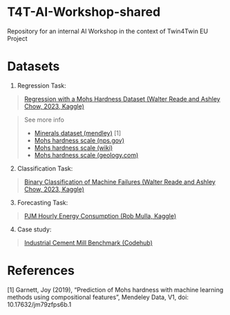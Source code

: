 # T4T-AI-Workshop-shared
Repository for an internal AI Workshop in the context of Twin4Twin EU Project 


# Datasets 

1. Regression Task:
> [Regression with a Mohs Hardness Dataset (Walter Reade and Ashley Chow, 2023, Kaggle)](https://kaggle.com/competitions/playground-series-s3e25)

> See more info
> - [Minerals dataset (mendley)](https://data.mendeley.com/datasets/jm79zfps6b/1) [1]
> - [Mohs hardness scale (nps.gov)](https://www.nps.gov/articles/mohs-hardness-scale.htm)
> - [Mohs hardness scale (wiki)](https://en.wikipedia.org/wiki/Mohs_scale) 
> - [Mohs hardness scale (geology.com)](https://geology.com/minerals/mohs-hardness-scale.shtml)

2. Classification Task:
> [Binary Classification of Machine Failures (Walter Reade and Ashley Chow, 2023, Kaggle)](https://kaggle.com/competitions/playground-series-s3e17)


3. Forecasting Task:
> [PJM Hourly Energy Consumption (Rob Mulla, Kaggle)](https://www.kaggle.com/datasets/robikscube/hourly-energy-consumption)

4. Case study:
> [Industrial Cement Mill Benchmark (Codehub)](https://)


# References

[1] Garnett, Joy (2019), “Prediction of Mohs hardness with machine learning methods using compositional features”, Mendeley Data, V1, doi: 10.17632/jm79zfps6b.1

